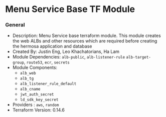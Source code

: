 # Menu Service Base TF Module

### General

* Description: Menu Service base terraform module. This module creates the web ALBs and other resources which are required before creating the hermosa application and database
* Created By: Justin Eng, Leo Khachatorians, Ha Lam
* Module Dependencies: `alb-public`, `alb-listener-rule` `alb-target-group`, `route53`, `ecr`, `secrets`
* Module Components:
  * `alb_web`
  * `alb_tg`
  * `alb_listener_rule_default`
  * `alb_cname`
  * `jwt_auth_secret`
  * `ld_sdk_key_secret`
* Providers : `aws`, `random`
* Terraform Version: 0.14.6
